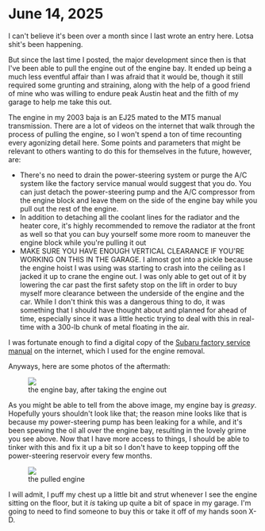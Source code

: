 # June 14, 2025
I can't believe it's been over a month since I last wrote an entry here. Lotsa
shit's been happening. 

But since the last time I posted, the major development since then is that 
I've been able to pull the engine out of the engine bay. It ended up being
a much less eventful affair than I was afraid that it would be, though it still
required some grunting and straining, along with the help of a good friend of
mine who was willing to endure peak Austin heat and the filth of my garage to 
help me take this out.

The engine in my 2003 baja is an EJ25 mated to the MT5 manual transmission. 
There are a lot of videos on the internet that walk through the process of 
pulling the engine, so I won't spend a ton of time recounting every agonizing
detail here. Some points and parameters that might be relevant to others 
wanting to do this for themselves in the future, however, are:

- There's no need to drain the power-steering system or purge the A/C system 
  like the factory service manual would suggest that you do. You can just
  detach the power-steering pump and the A/C compressor from the engine block
  and leave them on the side of the engine bay while you pull out the rest of 
  the engine.
- In addition to detaching all the coolant lines for the radiator and the 
  heater core, it's highly recommended to remove the radiator at the front as
  well so that you can buy yourself some more room to maneuver the engine 
  block while you're pulling it out
- MAKE SURE YOU HAVE ENOUGH VERTICAL CLEARANCE IF YOU'RE WORKING ON THIS IN 
  THE GARAGE. I almost got into a pickle because the engine hoist I was using
  was starting to crash into the ceiling as I jacked it up to crane the engine 
  out. I was only able to get out of it by lowering the car past the first 
  safety stop on the lift in order to buy myself more clearance between the
  underside of the engine and the car. While I don't think this was a dangerous
  thing to do, it was something that I should have thought about and planned 
  for ahead of time, especially since it was a little hectic trying to deal
  with this in real-time with a 300-lb chunk of metal floating in the air.

I was fortunate enough to find a digital copy of the 
[Subaru factory service manual](/static/subaru_baja_2003_fsm_v4.pdf) 
on the internet, which I used for the engine removal.

Anyways, here are some photos of the aftermath:

<figure>
    <img src="/static/images/engine_out.jpg"/>
    <figcaption>
        the engine bay, after taking the engine out
    </figcaption>
</figure>

As you might be able to tell from the above image, my engine bay is _greasy_. 
Hopefully yours shouldn't look like that; the reason mine looks like that is 
because my power-steering pump has been leaking for a while, and it's been
spewing the oil all over the engine bay, resulting in the lovely grime you see
above. Now that I have more access to things, I should be able to tinker with
this and fix it up a bit so I don't have to keep topping off the power-steering
reservoir every few months.

<figure>
    <img src="/static/images/pulled_engine.jpg"/>
    <figcaption>
        the pulled engine
    </figcaption>
</figure>

I will admit, I puff my chest up a little bit and strut whenever I see the 
engine sitting on the floor, but it _is_ taking up quite a bit of space in my
garage. I'm going to need to find someone to buy this or take it off of my hands
soon X-D.